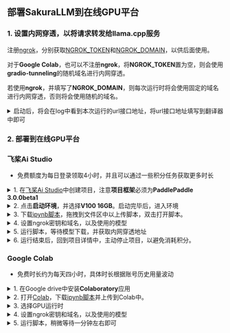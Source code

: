 ## 部署SakuraLLM到在线GPU平台

### 1. 设置内网穿透，以将请求转发给llama.cpp服务


注册[ngrok](https://ngrok.com/)，分别获取[NGROK_TOKEN](https://dashboard.ngrok.com/get-started/your-authtoken)和[NGROK_DOMAIN](https://dashboard.ngrok.com/cloud-edge/domains)，以供后面使用。

对于**Google Colab**，也可以不注册**ngrok**，将**NGROK_TOKEN**置为空，则会使用**gradio-tunneling**的随机域名进行内网穿透。

若使用**ngrok**，并填写了**NGROK_DOMAIN**，则每次运行时将会使用固定的域名进行内网穿透，否则将会使用随机的域名。

<details>
<summary>启动后，将会在log中看到本次运行的url接口地址，将url接口地址填写到翻译器中即可</summary>

  全空，使用gradio-tunneling，随机的域名
  <img src="https://image.lunatranslator.org/zh/sakurallm/tunnel.png">

  填写NGROK_TOKEN，使用ngrok，随机的域名
  
  <img src="https://image.lunatranslator.org/zh/sakurallm/tunnel3.png">
  
  
  填写NGROK_TOKEN+NGROK_DOMAIN，使用ngrok，固定的域名
  
  <img src="https://image.lunatranslator.org/zh/sakurallm/tunnel2.png">
</details>



### 2. 部署到在线GPU平台

<!-- tabs:start -->


### **飞桨Ai Studio**

* 免费额度为每日登录领取4小时，并且可以通过一些积分任务获取更多时长

<details>
  <summary>1. 在<a href="https://aistudio.baidu.com/my/project/private" target="_blank">飞桨Ai Studio</a>中创建项目，注意<strong>项目框架</strong>必须为<strong>PaddlePaddle 3.0.0beta1</strong></summary>
  <img src="https://image.lunatranslator.org/zh/sakurallm/paddle.png">
  <img src="https://image.lunatranslator.org/zh/sakurallm/paddle2.png">
</details>

<details>
  <summary>2. 点击<strong>启动环境</strong>，并选择<strong>V100 16GB</strong>。启动完毕后，进入环境</summary>
  <img src="https://image.lunatranslator.org/zh/sakurallm/paddle3.png">
  <img src="https://image.lunatranslator.org/zh/sakurallm/paddle4.png">
  <img src="https://image.lunatranslator.org/zh/sakurallm/paddle5.png">
</details>

<details>
  <summary>3. 下载<a href="https://lunatranslator.org/nginxfile/aistudio.sakurallm.ipynb" target="_blank">ipynb脚本</a>，拖拽到文件区中以上传脚本，双击打开脚本。</summary>
  <img src="https://image.lunatranslator.org/zh/sakurallm/paddle8.png">
</details>


<details>
  <summary>4. 设置ngrok密钥和域名，以及使用的模型</summary>
  将注册的ngrok的NGROK_TOKEN和NGROK_DOMAIN填入脚本中。
  REPO和MODEL是<code>https://huggingface.co/REPO</code>下的MODEL模型文件名
  <img src="https://image.lunatranslator.org/zh/sakurallm/paddle6.png">
</details>

<details>
  <summary>5. 运行脚本，等待模型下载，并获取内网穿透地址</summary>
  内网穿透地址在下面的log中可以看到。飞桨下载模型速度只有20MB/s，大概需要等待5分钟。
  <img src="https://image.lunatranslator.org/zh/sakurallm/paddle7.png">
</details>


<details>
  <summary>6. 运行结束后，回到项目详情中，主动停止项目，以避免消耗积分。</summary>
  再次启动环境时会保持之前的文件，直接从<strong>5</strong>继续开始即可，并且不需要再次下载模型。<br>
  <img src="https://image.lunatranslator.org/zh/sakurallm/paddle9.png">
</details>


### **Google Colab**

* 免费时长约为每天四小时，具体时长根据账号历史用量波动

<details>
  <summary>1. 在Google drive中安装<strong>Colaboratory</strong>应用</summary>
  点击<strong>新建</strong>-><strong>更多</strong>-><strong>关联更多应用</strong>
  在应用市场中搜索<strong>Colaboratory</strong>安装即可
  <img src="https://image.lunatranslator.org/zh/sakurallm/installcolab.png">
  <img src="https://image.lunatranslator.org/zh/sakurallm/installcolab2.png">
</details>


<details>
  <summary>2. 打开<a href="https://colab.research.google.com/" target="_blank">Colab</a>，下载<a href="https://lunatranslator.org/nginxfile/kaggle_sakurallm.ipynb" target="_blank">ipynb脚本</a>并上传到Colab中。</summary>
  <img src="https://image.lunatranslator.org/zh/sakurallm/colab2.png">
  <img src="https://image.lunatranslator.org/zh/sakurallm/colab.png">
</details>

<details>
  <summary>3. 选择GPU运行时</summary>
  默认是使用CPU运行的，需要我们手动切换成T4 GPU运行。
  <img src="https://image.lunatranslator.org/zh/sakurallm/colab5.png">
  <img src="https://image.lunatranslator.org/zh/sakurallm/colab4.png">
</details>

<details>
  <summary>4. 设置ngrok密钥和域名，以及使用的模型</summary>
  将注册的ngrok的NGROK_TOKEN和NGROK_DOMAIN填入脚本中。
  REPO和MODEL是<code>https://huggingface.co/REPO</code>下的MODEL模型文件名
  <img src="https://image.lunatranslator.org/zh/sakurallm/colab3.png">
</details>

<details>
  <summary>5. 运行脚本，稍微等待一分钟左右即可</summary>
  llama.cpp是已经预先编译好的，省去了编译的时间，因此主要是下载模型需要花费一点时间。
  <img src="https://image.lunatranslator.org/zh/sakurallm/colab6.png">
</details>

<!-- tabs:end -->
